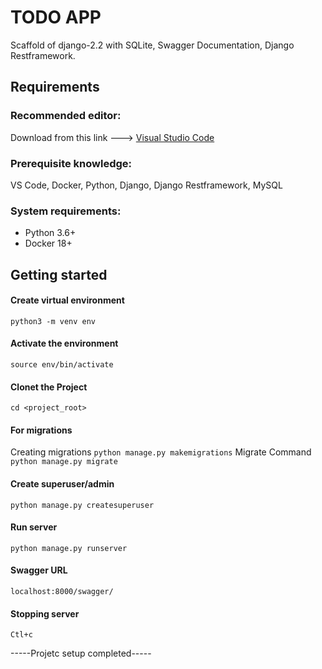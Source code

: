 # TODO APP
Scaffold of django-2.2 with SQLite, Swagger Documentation, Django Restframework.

## Requirements
### Recommended editor:
Download from this link ---> [Visual Studio Code](https://code.visualstudio.com/Download)

### Prerequisite knowledge:
VS Code, Docker, Python, Django, Django Restframework, MySQL

### System requirements:
* Python 3.6+
* Docker 18+

## Getting started

#### Create virtual environment
```python3 -m venv env```

#### Activate the environment
```source env/bin/activate```

#### Clonet the Project

```cd <project_root>```

#### For migrations

Creating migrations
```python manage.py makemigrations```
Migrate Command
```python manage.py migrate```

#### Create superuser/admin
```python manage.py createsuperuser```

#### Run server
```python manage.py runserver```

#### Swagger URL
```localhost:8000/swagger/```

#### Stopping server
```Ctl+c```

-----Projetc setup completed-----
